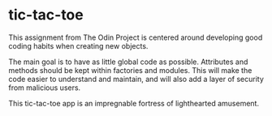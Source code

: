 # tic-tac-toe

This assignment from The Odin Project is centered around developing good coding habits when creating new objects.

The main goal is to have as little global code as possible.  Attributes and methods should be kept within factories and modules.  This will make the code easier to understand and maintain, and will also add a layer of security from malicious users. 

This tic-tac-toe app is an impregnable fortress of lighthearted amusement.